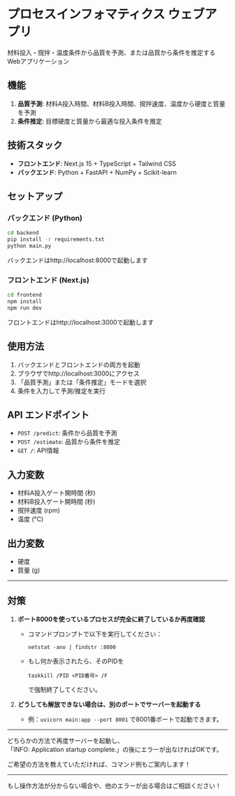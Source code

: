 # プロセスインフォマティクス ウェブアプリ

材料投入・撹拌・温度条件から品質を予測、または品質から条件を推定するWebアプリケーション

## 機能

1. **品質予測**: 材料A投入時間、材料B投入時間、撹拌速度、温度から硬度と質量を予測
2. **条件推定**: 目標硬度と質量から最適な投入条件を推定

## 技術スタック

- **フロントエンド**: Next.js 15 + TypeScript + Tailwind CSS
- **バックエンド**: Python + FastAPI + NumPy + Scikit-learn

## セットアップ

### バックエンド (Python)

```bash
cd backend
pip install -r requirements.txt
python main.py
```

バックエンドはhttp://localhost:8000で起動します

### フロントエンド (Next.js)

```bash
cd frontend
npm install
npm run dev
```

フロントエンドはhttp://localhost:3000で起動します

## 使用方法

1. バックエンドとフロントエンドの両方を起動
2. ブラウザでhttp://localhost:3000にアクセス
3. 「品質予測」または「条件推定」モードを選択
4. 条件を入力して予測/推定を実行

## API エンドポイント

- `POST /predict`: 条件から品質を予測
- `POST /estimate`: 品質から条件を推定
- `GET /`: API情報

## 入力変数

- 材料A投入ゲート開時間 (秒)
- 材料B投入ゲート開時間 (秒)
- 撹拌速度 (rpm)
- 温度 (°C)

## 出力変数

- 硬度
- 質量 (g)

---

## 対策

1. **ポート8000を使っているプロセスが完全に終了しているか再度確認**
   - コマンドプロンプトで以下を実行してください：
     ```
     netstat -ano | findstr :8000
     ```
   - もし何か表示されたら、そのPIDを
     ```
     taskkill /PID <PID番号> /F
     ```
     で強制終了してください。

2. **どうしても解放できない場合は、別のポートでサーバーを起動する**
   - 例：`uvicorn main:app --port 8001` で8001番ポートで起動できます。

---

どちらかの方法で再度サーバーを起動し、  
「INFO:     Application startup complete.」の後にエラーが出なければOKです。

ご希望の方法を教えていただければ、コマンド例もご案内します！

---

もし操作方法が分からない場合や、他のエラーが出る場合はご相談ください！